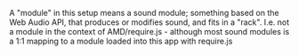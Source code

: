A "module" in this setup means a sound module; something based on the Web Audio API, that produces or modifies sound, and fits in a "rack".
I.e. not a module in the context of AMD/require.js - although most sound modules is a 1:1 mapping to a module loaded into this app with require.js